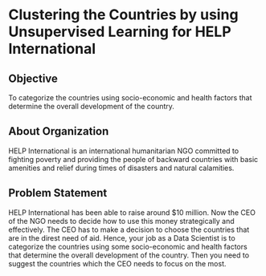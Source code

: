 # Clustering the Countries by using Unsupervised Learning for HELP International

## Objective
To categorize the countries using socio-economic and health factors that determine the overall development of the country.

## About Organization
HELP International is an international humanitarian NGO committed to fighting poverty and providing the people of backward countries with basic amenities and relief during times of disasters and natural calamities.

## Problem Statement
HELP International has been able to raise around $10 million. Now the CEO of the NGO needs to decide how to use this money strategically and effectively. The CEO has to make a decision to choose the countries that are in the direst need of aid. Hence, your job as a Data Scientist is to categorize the countries using some socio-economic and health factors that determine the overall development of the country. Then you need to suggest the countries which the CEO needs to focus on the most.